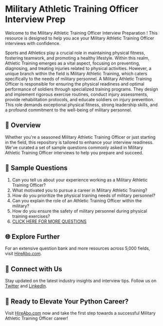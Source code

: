 # Military Athletic Training Officer Interview Prep

Welcome to the Military Athletic Training Officer Interview Preparation ! This resource is designed to help you ace your Military Athletic Training Officer interviews with confidence.

Sports and Athletics play a crucial role in maintaining physical fitness, fostering teamwork, and promoting a healthy lifestyle. Within this realm, Athletic Training emerges as a vital aspect, focusing on preventing, diagnosing, and treating injuries related to physical activities. However, a unique branch within the field is Military Athletic Training, which caters specifically to the needs of military personnel. A Military Athletic Training Officer is responsible for ensuring the physical readiness and optimal performance of soldiers through specialized training programs. They design and implement rigorous exercise routines, conduct injury assessments, provide rehabilitation protocols, and educate soldiers on injury prevention. This role demands exceptional physical fitness, strong leadership skills, and a profound commitment to the well-being of military personnel.

## 🚀 Overview

Whether you're a seasoned Military Athletic Training Officer or just starting in the field, this repository is tailored to enhance your interview readiness. We've curated a set of sample questions commonly asked in Military Athletic Training Officer interviews to help you prepare and succeed.

## 📝 Sample Questions

1. Can you tell us about your experience working as a Military Athletic Training Officer?
2. What motivated you to pursue a career in Military Athletic Training?
3. How do you prioritize the physical training needs of military personnel?
4. Can you explain the role of an Athletic Training Officer within the military?
5. How do you ensure the safety of military personnel during physical training exercises?
6. [CLICK HERE FOR MORE QUESTIONS](https://hireabo.com/job/15_3_13/Military%20Athletic%20Training%20Officer)

## 🌐 Explore Further

For an extensive question bank and more resources across 5,000 fields, visit [HireAbo.com](https://www.hireabo.com).

## 📱 Connect with Us

Stay updated on the latest industry insights and interview tips. Follow us on [Twitter](https://twitter.com/hireabo) and [LinkedIn](https://www.linkedin.com/in/hire-abo-3609972a8/).

## 🚀 Ready to Elevate Your Python Career?

Visit [HireAbo.com](https://www.hireabo.com) now and take the first step towards a successful Military Athletic Training Officer career!